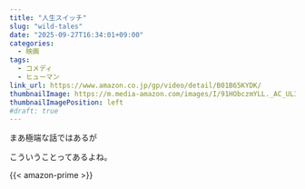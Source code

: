 ```yaml
---
title: "人生スイッチ"
slug: "wild-tales"
date: "2025-09-27T16:34:01+09:00"
categories:
  - 映画
tags:
  - コメディ
  - ヒューマン
link_url: https://www.amazon.co.jp/gp/video/detail/B01B65KYDK/
thumbnailImage: https://m.media-amazon.com/images/I/91HObczmYLL._AC_UL320_.jpg
thumbnailImagePosition: left
#draft: true
---
```

まあ極端な話ではあるが
<!--more-->
こういうことってあるよね。

{{< amazon-prime >}}
